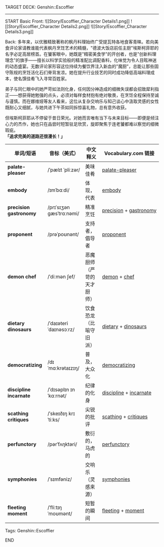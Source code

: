 TARGET DECK: Genshin::Escoffier


--- 
START
Basic
Front:
![[Story/Escoffier_Character Details1.png]]
![[Story/Escoffier_Character Details2.png]]
![[Story/Escoffier_Character Details3.png]]

Back:
多年来，以优雅精致著称的枫丹料理始终广受提瓦特各地食客青睐。若向美食评论家请教谁能代表枫丹烹饪艺术的精髓，"德波大饭店前任主厨"埃斯柯菲耶的名字必定高居榜首。在饕客眼中，她既是"精密美食学"的开创者，也是"创新料理理念"的旗手——擅长以科学实验般的精准配比调配香料，化味觉为令人目眩神迷的动态盛宴。无数评论家形容这位持续为餐饮界注入新血的"魔厨"，总能让那些固守陈规的烹饪活化石们脊背发凉。她在提升行业技艺的同时成功降低高端料理成本，使名馔佳肴飞入寻常百姓家。

弟子与同仁眼中的她严苛如法则化身，任何因分神造成的细微失误都会招致犀利指正——想获得她勉强的点头，必须对每样食材抱有绝对敬畏，在烹饪全程保持至诚与谨慎。而在娜维娅等友人看来，这位从复杂交响乐与知己谈心中汲取灵感的女性既耐心又细腻，与她共进下午茶如同拆惊喜礼物，总有意外收获。

但埃斯柯菲耶从不停留于昔日荣光。对她而言唯有当下与未来目标——即便是倾注心力的杰作，她也只在品尝时短暂驻足欣赏，旋即聚焦于连老饕都难以察觉的细微瑕疵。  
**「追求完美的道路还很漫长！」**


| 单词/短语                    | 音标（美式）                   | 中文释义          | Vocabulary.com 链接                                                                                                             |
| ------------------------ | ------------------------ | ------------- | ----------------------------------------------------------------------------------------------------------------------------- |
| **palate-pleaser**       | /ˈpælɪt ˈpliːzər/        | 美味佳肴          | [palate-pleaser](https://www.vocabulary.com/dictionary/palate-pleaser)                                                        |
| **embody**               | /ɪmˈbɑːdi/               | 体现，代表         | [embody](https://www.vocabulary.com/dictionary/embody)                                                                        |
| **precision gastronomy** | /prɪˈsɪʒən ɡæsˈtrɑːnəmi/ | 精准烹饪          | [precision](https://www.vocabulary.com/dictionary/precision) + [gastronomy](https://www.vocabulary.com/dictionary/gastronomy) |
| **proponent**            | /prəˈpoʊnənt/            | 支持者，倡导者       | [proponent](https://www.vocabulary.com/dictionary/proponent)                                                                  |
| **demon chef**           | /ˈdiːmən ʃef/            | 恶魔厨师（严苛的天才厨师） | [demon](https://www.vocabulary.com/dictionary/demon) + [chef](https://www.vocabulary.com/dictionary/chef)                     |
| **dietary dinosaurs**    | /ˈdaɪəteri ˈdaɪnəsɔːrz/  | 饮食恐龙（比喻守旧派）   | [dietary](https://www.vocabulary.com/dictionary/dietary) + [dinosaurs](https://www.vocabulary.com/dictionary/dinosaurs)       |
| **democratizing**        | /dɪˈmɑːkrətaɪzɪŋ/        | 普及，大众化        | [democratizing](https://www.vocabulary.com/dictionary/democratizing)                                                          |
| **discipline incarnate** | /ˈdɪsəplɪn ɪnˈkɑːrnət/   | 纪律的化身         | [discipline](https://www.vocabulary.com/dictionary/discipline) + [incarnate](https://www.vocabulary.com/dictionary/incarnate) |
| **scathing critiques**   | /ˈskeɪðɪŋ krɪˈtiːks/     | 尖锐的批评         | [scathing](https://www.vocabulary.com/dictionary/scathing) + [critiques](https://www.vocabulary.com/dictionary/critiques)     |
| **perfunctory**          | /pərˈfʌŋktəri/           | 敷衍的，马虎的       | [perfunctory](https://www.vocabulary.com/dictionary/perfunctory)                                                              |
| **symphonies**           | /ˈsɪmfəniz/              | 交响乐（灵感来源）     | [symphonies](https://www.vocabulary.com/dictionary/symphonies)                                                                |
| **fleeting moment**      | /ˈfliːtɪŋ ˈmoʊmənt/      | 短暂的瞬间         | [fleeting](https://www.vocabulary.com/dictionary/fleeting) + [moment](https://www.vocabulary.com/dictionary/moment)           |


Tags: Genshin::Escoffier
<!--ID: 1748448161494-->
END